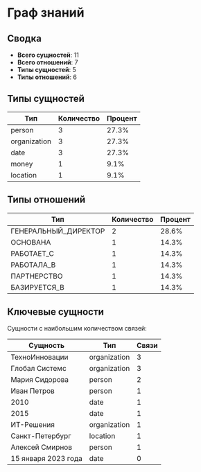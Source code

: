 # Граф знаний

## Сводка

- **Всего сущностей**: 11
- **Всего отношений**: 7
- **Типы сущностей**: 5
- **Типы отношений**: 6

## Типы сущностей

| Тип | Количество | Процент |
|------|-------|------------|
| person | 3 | 27.3% |
| organization | 3 | 27.3% |
| date | 3 | 27.3% |
| money | 1 | 9.1% |
| location | 1 | 9.1% |

## Типы отношений

| Тип | Количество | Процент |
|------|-------|------------|
| ГЕНЕРАЛЬНЫЙ_ДИРЕКТОР | 2 | 28.6% |
| ОСНОВАНА | 1 | 14.3% |
| РАБОТАЕТ_С | 1 | 14.3% |
| РАБОТАЛА_В | 1 | 14.3% |
| ПАРТНЕРСТВО | 1 | 14.3% |
| БАЗИРУЕТСЯ_В | 1 | 14.3% |

## Ключевые сущности

Сущности с наибольшим количеством связей:

| Сущность | Тип | Связи |
|--------|------|-------------|
| ТехноИнновации | organization | 3 |
| Глобал Системс | organization | 3 |
| Мария Сидорова | person | 2 |
| Иван Петров | person | 1 |
| 2010 | date | 1 |
| 2015 | date | 1 |
| ИТ-Решения | organization | 1 |
| Санкт-Петербург | location | 1 |
| Алексей Смирнов | person | 1 |
| 15 января 2023 года | date | 0 |

